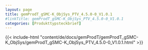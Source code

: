 ```yaml
---
layout: page
title: gemProdT_gSMC-K_ObjSys_PTV_4.5.0-0_V1.0.1
#linkTitle: gemProdT_gSMC-K_ObjSys_PTV_4.5.0-0_V1.0.1
categories: [Produkttypsteckbrief]
---
```

{{< include-html "content/de/docs/gemProdT/gemProdT_gSMC-K_ObjSys/gemProdT_gSMC-K_ObjSys_PTV_4.5.0-0_V1.0.1.html" >}}